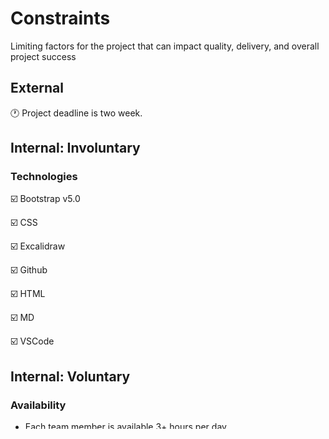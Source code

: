 # Constraints

Limiting factors for the project that can impact quality, delivery, and overall
project success

## External

:clock1: Project deadline is two week.

<!--
  constraints coming from the outside that your team has no control over. these may include:
  - project deadlines
  - UI design or color schemes
  - technologies (sometimes a client will tell you what to use)
-->

## Internal: Involuntary

### Technologies

:ballot_box_with_check: Bootstrap v5.0

:ballot_box_with_check: CSS

:ballot_box_with_check: Excalidraw

:ballot_box_with_check: Github

:ballot_box_with_check: HTML

:ballot_box_with_check: MD

:ballot_box_with_check: VSCode

<!--
  constraints that come from within your team, and you have no control over them. they may include:
  - each of your individual skill levels
  - the amount of time available to work on the project
-->

## Internal: Voluntary

### Availability

- Each team member is available 3+ hours per day.

### Communication

- Discord
- Zoom
- GitHub discussion

<!--
  constraints that your team decided on to help scope the project. they may include:

- coding style & conventions
- agree on a code review checklist for the project repository
- the number of hours you want to spend working
- only using the colors black and white -->
